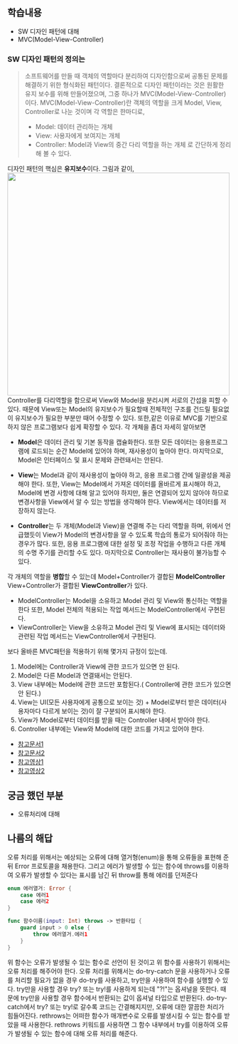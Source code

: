 ## 학습내용
- SW 디자인 패턴에 대해
- MVC(Model-View-Controller)

### SW 디자인 패턴의 정의는
> 소프트웨어를 만들 때 객체의 역할마다 분리하여 디자인함으로써 공통된 문제를 해결하기 위한 형식화된 패턴이다.
결론적으로 디자인 패턴이라는 것은 원활한 유지 보수를 위해 만들어졌으며, 그중 하나가 MVC(Model-View-Controller)이다.
MVC(Model-View-Controller)란 객체의 역할을 크게 Model, View, Controller로 나눈 것이며 각 역할은 한마디로,
>
>- Model: 데이터 관리하는 개체
>- View: 사용자에게 보여지는 개체
>- Controller: Model과 View의 중간 다리 역할을 하는 개체
로 간단하게 정리해 볼 수 있다.

디자인 패턴의 핵심은 **유지보수**이다.
그림과 같이,
<img src = "https://developer.apple.com/library/archive/documentation/General/Conceptual/DevPedia-CocoaCore/Art/model_view_controller_2x.png
" width="500px">
Controller를 다리역할을 함으로써 View와 Model을 분리시켜 서로의 간섭을 피할 수 있다. 때문에 View또는 Model의 유지보수가 필요할때 전체적인 구조를 건드릴 필요없이 유지보수가 필요한 부분만 때어 수정할 수 있다. 또한,같은 이유로 MVC를 기반으로 하지 않은 프로그램보다 쉽게 확장할 수 있다.
각 개체을 좀더 자세히 알아보면
- **Model**은 데이터 관리 및 기본 동작을 캡슐화한다. 또한 모든 데이터는 응용프로그램에 로드되는 순간 Model에 있어야 하며, 재사용성이 높아야 한다. 마지막으로, Model은 인터페이스 및 표시 문제와 관련돼서는 안된다.

- **View**는 Model과 같이 재사용성이 높아야 하고, 응용 프로그램 간에 일괄성을 제공해야 한다.
또한, View는 Model에서 가져온 데이터를 올바르게 표시해야 하고, Model에 변경 사항에 대해 알고 있어야 하지만, 둘은 연결되어 있지 않아야 하므로 변경사항을 View에서 알 수 있는 방법을 생각해야 한다. View에서는 데이터를 저장하지 않는다.

- **Controller**는 두 개체(Model과 View)을 연결해 주는 다리 역할을 하며, 위에서 언급했듯이 View가 Model의 변경사항을 알 수 있도록 학습의 통로가 되어줘야 하는 경우가 많다. 또한, 응용 프로그램에 대한 설정 및 조정 작업을 수행하고 다른 개체의 수명 주기를 관리할 수도 있다. 마지막으로 Controller는 재사용이 불가능할 수 있다.

각 개체의 역할을 **병합**할 수 있는데
Model+Controller가 결합된 **ModelController**
View+Controller가 결합된 **ViewController**가 있다.
- ModelController는 Model을 소유하고 Model 관리 및 View와 통신하는 역할을 한다 또한, Model 전체의 적용되는 작업 메서드는 ModelController에서 구현된다.
- ViewController는 View을 소유하고 Model 관리 및 View에 표시되는 데이터와 관련된 작업 메서드는 ViewController에서 구현된다.

보다 올바른 MVC패턴을 적용하기 위해 몇가지 규정이 있는데.
1. Model에는 Controller과 View에 관한 코드가 있으면 안 된다.
2. Model은 다른 Model과 연결돼서는 안된다.
3. View 내부에는 Model에 관한 코드만 포함된다.( Controller에 관한 코드가 있으면 안 된다.)
4. View는 UI(모든 사용자에게 공통으로 보이는 것) + Model로부터 받은 데이터(사용자마다 다르게 보이는 것)이 잘 구분되어 표시해야 한다.
5. View가 Model로부터 데이터를 받을 때는 Controller 내에서 받아야 한다.
6. Controller 내부에는 View와 Model에 대한 코드를 가지고 있어야 한다.

- [참고문서1](https://developer.apple.com/library/archive/documentation/General/Conceptual/DevPedia-CocoaCore/MVC.html)
- [참고문서2](https://developer.apple.com/library/archive/documentation/General/Conceptual/CocoaEncyclopedia/Model-View-Controller/Model-View-Controller.html#//apple_ref/doc/uid/TP40010810-CH14)
- [참고영상1](https://www.youtube.com/watch?v=1_jxgilYBhU&t=609s)
- [참고영상2](https://www.youtube.com/watch?v=ogaXW6KPc8I)

## 궁금 했던 부분
- 오류처리에 대해

## 나름의 해답
오류 처리를 위해서는 예상되는 오류에 대해 열거형(enum)을 통해 오류들을 표현해 준 뒤 Error 프로토콜을 채용한다.
그리고 에러가 발생할 수 있는 함수에 throws를 이용하여 오류가 발생할 수 있다는 표시를 남긴 뒤 throw를 통해 에러를 던져준다
```swift
enum 에러열거: Error {
    case 에러1
    case 에러2
}

func 함수이름(input: Int) throws -> 반환타입 {
    guard input > 0 else {
        throw 에러열거.에러1
    }
}
```
위 함수는 오류가 발생될 수 있는 함수로 선언이 된 것이고 위 함수를 사용하기 위해서는 오류 처리를 해주어야 한다.
오류 처리를 위해서는 do-try-catch 문을 사용하거나 오류를 처리할 필요가 없을 경우 do-try를 사용하고, try만을 사용하여 함수를 실행할 수 있다. try만을 사용할 경우 try? 또는 try!를 사용하게 되는데 "?!"는 옵셔널을 뜻한다. 때문에 try만을 사용할 경우 함수에서 반환되는 값이 옵셔널 타입으로 반환된다.
do-try-catch에서 try? 또는 try!로 갈수록 코드는 간결해지지만, 오류에 대한 깔끔한 처리가 힘들어진다.
rethrows는 어떠한 함수가 매개변수로 오류를 발생시킬 수 있는 함수를 받았을 때 사용한다.
rethrows 키워드를 사용하면 그 함수 내부에서 try를 이용하여 오류가 발생될 수 있는 함수에 대해 오류 처리를 해준다.
